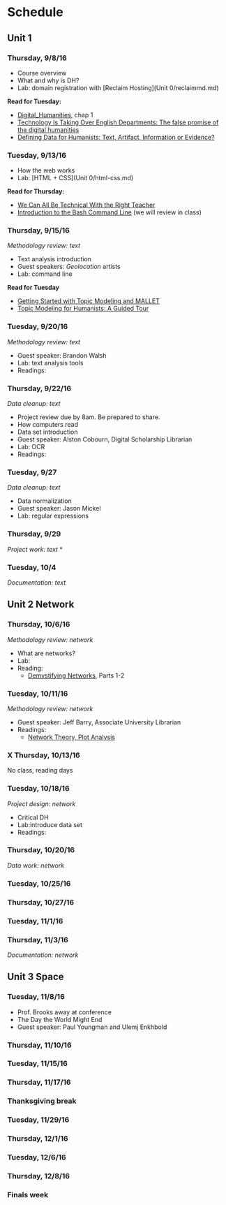 # Schedule

## Unit 1 

### Thursday, 9/8/16
* Course overview
* What and why is DH?
* Lab: domain registration with [Reclaim Hosting](Unit 0/reclaimmd.md)

**Read for Tuesday:**
  * [Digital_Humanities](https://mitpress.mit.edu/sites/default/files/titles/content/9780262018470_Open_Access_Edition.pdf), chap 1
  * [Technology Is Taking Over English Departments: The false promise of the digital humanities](https://newrepublic.com/article/117428/limits-digital-humanities-adam-kirsch)
  * [Defining Data for Humanists: Text, Artifact, Information or Evidence?](http://journalofdigitalhumanities.org/1-1/defining-data-for-humanists-by-trevor-owens/)

### Tuesday, 9/13/16
* How the web works
* Lab: [HTML + CSS](Unit 0/html-css.md)

**Read for Thursday:**
* [We Can All Be Technical With the Right Teacher](https://recompilermag.com/issues/issue-0/we-can-all-be-technical-with-the-right-teacher/)
* [Introduction to the Bash Command Line](http://programminghistorian.org/lessons/intro-to-bash) (we will review in class)

### Thursday, 9/15/16 
*Methodology review: text*
* Text analysis introduction
* Guest speakers: *Geolocation* artists
* Lab: command line

**Read for Tuesday**
* [Getting Started with Topic Modeling and MALLET](http://programminghistorian.org/lessons/topic-modeling-and-mallet)
* [Topic Modeling for Humanists: A Guided Tour](http://www.scottbot.net/HIAL/index.html@p=19113.html)

### Tuesday, 9/20/16
*Methodology review: text*
* Guest speaker: Brandon Walsh
* Lab: text analysis tools
* Readings: 


### Thursday, 9/22/16
*Data cleanup: text* 
* Project review due by 8am. Be prepared to share. 
* How computers read
* Data set introduction
* Guest speaker: Alston Cobourn, Digital Scholarship Librarian
* Lab: OCR 
* Readings: 

### Tuesday, 9/27
*Data cleanup: text*
* Data normalization
* Guest speaker: Jason Mickel
* Lab: regular expressions

### Thursday, 9/29
*Project work: text* 
* 

### Tuesday, 10/4
*Documentation: text*


## Unit 2 Network

### Thursday, 10/6/16
*Methodology review: network*
* What are networks?
* Lab:
* Reading:
  * [Demystifying Networks](http://journalofdigitalhumanities.org/1-1/demystifying-networks-by-scott-weingart/), Parts 1-2

### Tuesday, 10/11/16
*Methodology review: network*
* Guest speaker: Jeff Barry, Associate University Librarian 
* Readings:
  * [Network Theory, Plot Analysis](https://litlab.stanford.edu/LiteraryLabPamphlet2.pdf)


### X Thursday, 10/13/16
No class, reading days

### Tuesday, 10/18/16
*Project design: network*
* Critical DH
* Lab:introduce data set
* Readings:

### Thursday, 10/20/16
*Data work: network*


### Tuesday, 10/25/16

### Thursday, 10/27/16

### Tuesday, 11/1/16

### Thursday, 11/3/16
*Documentation: network*

## Unit 3 Space

### Tuesday, 11/8/16
* Prof. Brooks away at conference
* The Day the World Might End
* Guest speaker: Paul Youngman and Ulemj Enkhbold

### Thursday, 11/10/16

### Tuesday, 11/15/16

### Thursday, 11/17/16

### Thanksgiving break

### Tuesday, 11/29/16

### Thursday, 12/1/16

### Tuesday, 12/6/16

### Thursday, 12/8/16

### Finals week

